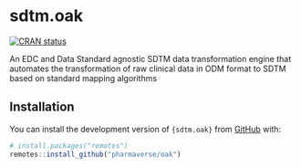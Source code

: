 
<!-- README.md is generated from README.Rmd. Please edit that file -->

# sdtm.oak

<!-- badges: start -->

[![CRAN
status](https://www.r-pkg.org/badges/version/sdtm.oak)](https://CRAN.R-project.org/package=sdtm.oak)
<!-- badges: end -->

An EDC and Data Standard agnostic SDTM data transformation engine that
automates the transformation of raw clinical data in ODM format to SDTM
based on standard mapping algorithms

## Installation

You can install the development version of `{sdtm.oak}` from
[GitHub](https://github.com/pharmaverse/oak/) with:

``` r
# install.packages("remotes")
remotes::install_github("pharmaverse/oak")
```

